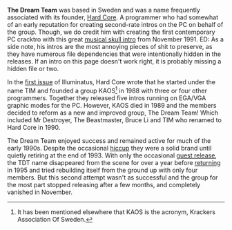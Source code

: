 **The Dream Team** was based in Sweden and was a name frequently associated with its founder, [Hard Core](/f/a2364e). A programmer who had somewhat of an early reputation for creating second-rate intros on the PC on behalf of the group. Though, we do credit him with creating the first contemporary PC cracktro with this great [musical skull intro](/f/b01ca10) from November 1991. ED: As a side note, his intros are the most annoying pieces of shit to preserve, as they have numerous file dependencies that were intentionally hidden in the releases. If an intro on this page doesn't work right, it is probably missing a hidden file or two.

In the [first issue](/f/9e5ca) of Illuminatus, Hard Core wrote that he started under the name TIM and founded a group KAOS[^1] in 1988 with three or four other programmers. Together they released five intros running on EGA/VGA graphic modes for the PC. However, KAOS died in 1989 and the members decided to reform as a new and improved group, The Dream Team! Which included Mr Destroyer, The Beastmaster, Bruce Li and TIM who renamed to Hard Core in 1990.

The Dream Team enjoyed success and remained active for much of the early 1990s. Despite the occasional [hiccup](/f/b5261b0) they were a solid brand until quietly retiring at the end of 1993. With only the occasional [guest release](/f/a93193), the TDT name disappeared from the scene for over a year before [returning](/f/b72e5db) in 1995 and tried rebuilding itself from the ground up with only four members. But this second attempt wasn't as successful and the group for the most part stopped releasing after a few months, and completely vanished in November.

[^1]: It has been mentioned elsewhere that KAOS is the acronym, Krackers Association Of Sweden.